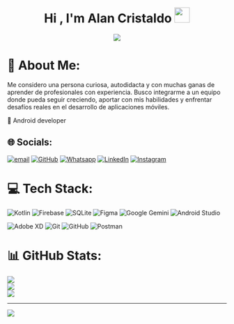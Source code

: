 <h1 align="center">Hi , I'm Alan Cristaldo <img src="https://media.giphy.com/media/hvRJCLFzcasrR4ia7z/giphy.gif" width="35"></h1>
<p align="center">

<img src = "https://storage.googleapis.com/gweb-developer-goog-blog-assets/images/Android-Studio-banner_1.original.png">

# 💫 About Me:
Me considero una persona curiosa, autodidacta y con muchas ganas de aprender de profesionales con experiencia. Busco integrarme a un equipo donde pueda seguir creciendo, aportar con mis habilidades y enfrentar desafíos reales en el desarrollo de aplicaciones móviles.

 📲 Android developer

## 🌐 Socials:
[![email](https://img.shields.io/badge/Email-D14836?logo=gmail&logoColor=white)](mailto:alanbenites999@gmail.com) 
<a href="https://github.com/7oSkaaa"><img src="https://img.shields.io/badge/github-%23181717.svg?style=plastic&logo=github&logoColor=white" alt="GitHub"/></a>
	<a href="https://wa.me/0201208822340"><img src="https://img.shields.io/badge/whatsapp-%2325D366.svg?style=plastic&logo=whatsapp&logoColor=white" alt="Whatsapp"/></a>
	<a href="https://www.linkedin.com/in/7oskaa/"><img src="https://img.shields.io/badge/linkedin-%230A66C2.svg?style=plastic&logo=linkedin&logoColor=white" alt="LinkedIn"/></a>
	<a href="https://www.instagram.com/ahmed_7oskaa/"><img src="https://img.shields.io/badge/instagram-%23E4405F.svg?style=plastic&logo=instagram&logoColor=white" alt="Instagram"/></a>


# 💻 Tech Stack:
![Kotlin](https://img.shields.io/badge/kotlin-%237F52FF.svg?style=for-the-badge&logo=kotlin&logoColor=white) 
![Firebase](https://img.shields.io/badge/firebase-a08021?style=for-the-badge&logo=firebase&logoColor=ffcd34)
![SQLite](https://img.shields.io/badge/sqlite-%2307405e.svg?style=for-the-badge&logo=sqlite&logoColor=white) 
![Figma](https://img.shields.io/badge/figma-%23F24E1E.svg?style=for-the-badge&logo=figma&logoColor=white) 
![Google Gemini](https://img.shields.io/badge/google%20gemini-8E75B2?style=for-the-badge&logo=google%20gemini&logoColor=white) 
![Android Studio](https://img.shields.io/badge/android%20studio-346ac1?style=for-the-badge&logo=android%20studio&logoColor=white)

![Adobe XD](https://img.shields.io/badge/Adobe%20XD-470137?style=for-the-badge&logo=Adobe%20XD&logoColor=#FF61F6) ![Git](https://img.shields.io/badge/git-%23F05033.svg?style=for-the-badge&logo=git&logoColor=white) ![GitHub](https://img.shields.io/badge/github-%23121011.svg?style=for-the-badge&logo=github&logoColor=white) ![Postman](https://img.shields.io/badge/Postman-FF6C37?style=for-the-badge&logo=postman&logoColor=white)
# 📊 GitHub Stats:
![](https://github-readme-stats.vercel.app/api?username=006900&theme=catppuccin_mocha&hide_border=true&include_all_commits=true&count_private=false)<br/> ![](https://nirzak-streak-stats.vercel.app/?user=006900&theme=catppuccin_mocha&hide_border=true)<br/>
![](https://github-readme-stats.vercel.app/api/top-langs/?username=006900&theme=catppuccin_mocha&hide_border=true&include_all_commits=true&count_private=false&layout=compact)


---
[![](https://visitcount.itsvg.in/api?id=006900&icon=0&color=0)](https://visitcount.itsvg.in)

<!-- Proudly created with GPRM ( https://gprm.itsvg.in ) -->
